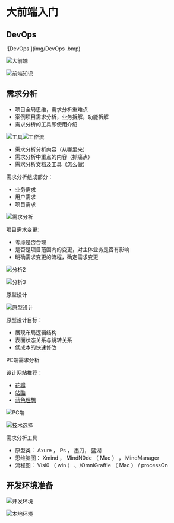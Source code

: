 # 大前端入门

## DevOps

![DevOps ](img/DevOps .bmp)

![大前端](img/大前端.bmp)



![前端知识](img/前端知识-1584359211559.bmp)



## 需求分析

- 项目全局思维，需求分析重难点
- 案例项目需求分析，业务拆解，功能拆解
- 需求分析的工具即使用介绍

![工具](img/工具.bmp)![工作流](img/工作流.bmp)

- 需求分析分析内容（从哪里来）
- 需求分析中重点的内容（抓痛点）
- 需求分析文档及工具（怎么做）

需求分析组成部分：

- 业务需求
- 用户需求
- 项目需求

![需求分析](img/需求分析.bmp)

项目需求变更:

- 考虑是否合理
- 是否是项目范围内的变更，对主体业务是否有影响
- 明确需求变更的流程，确定需求变更

![分析2](img/分析2.bmp)



![分析3](img/分析3-1583030130826.bmp)



原型设计

![原型设计](img/原型设计2.bmp)

原型设计目标：

- 展现布局逻辑结构
- 表面状态关系与跳转关系
- 低成本的快速修改



PC端需求分析

设计网站推荐：

- [花瓣]([https://huaban.com](https://huaban.com/))
- [站酷](https://www.zcool.com.cn/)
- [蓝色理想](http://www.blueidea.com/)

![PC端](img/PC端.bmp)

![技术选择](img/技术选择.bmp)

需求分析工具

- 原型类： Axure ， Ps ， 墨刀， 蓝湖
- 思维脑图： Xmind ， MindN0de （ Mac ） ， MindManager
- 流程图： Visi0 （ win ） 、/OmniGraffIe （ Mac ） / processOn





## 开发环境准备

![开发环境](img/开发环境.bmp)

![本地环境](img/本地环境.bmp)

